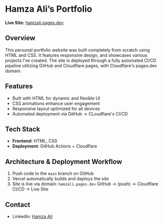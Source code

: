 # Hamza Ali’s Portfolio

**Live Site:** [hamzali.pages.dev](https://hamzali.pages.dev/)

## Overview
This personal portfolio website was built completely from scratch using HTML and CSS. 
It features responsive design, and showcases various projects I’ve created. 
The site is deployed through a fully automated CI/CD pipeline utilizing GitHub and Cloudflare pages, with Cloudflare's pages.dev domain.
## Features
- Built with HTML for dynamic and flexible UI
- CSS animations enhance user engagement
- Responsive layout optimized for all devices
- Automated deployment via GitHub → CLoudflare's CI/CD
## Tech Stack
- **Frontend**: HTML, CSS
- **Deployment**: GitHub Actions + Cloudflare
## Architecture & Deployment Workflow
1. Push code to the `main` branch on GitHub  
2. Vercel automatically builds and deploys the site  
3. Site is live via domain: `hamzali.pages.dev`
GitHub → (push) → Cloudflare CI/CD → Live Site
  
## Contact
- LinkedIn: [Hamza Ali](https://www.linkedin.com/in/hamza-ali)
